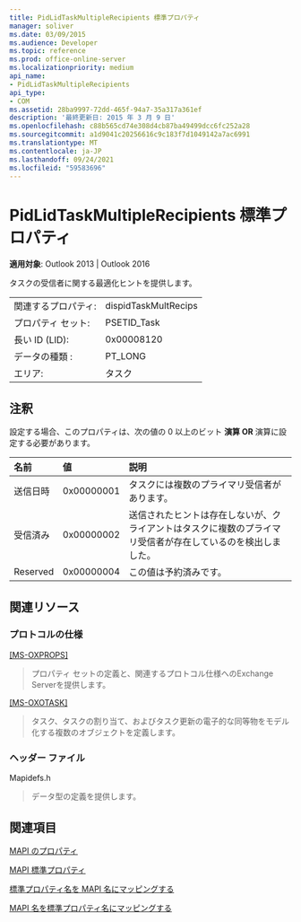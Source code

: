 ```yaml
---
title: PidLidTaskMultipleRecipients 標準プロパティ
manager: soliver
ms.date: 03/09/2015
ms.audience: Developer
ms.topic: reference
ms.prod: office-online-server
ms.localizationpriority: medium
api_name:
- PidLidTaskMultipleRecipients
api_type:
- COM
ms.assetid: 28ba9997-72dd-465f-94a7-35a317a361ef
description: '最終更新日: 2015 年 3 月 9 日'
ms.openlocfilehash: c88b565cd74e308d4cb87ba49499dcc6fc252a28
ms.sourcegitcommit: a1d9041c20256616c9c183f7d1049142a7ac6991
ms.translationtype: MT
ms.contentlocale: ja-JP
ms.lasthandoff: 09/24/2021
ms.locfileid: "59583696"
---
```

# <a name="pidlidtaskmultiplerecipients-canonical-property"></a>PidLidTaskMultipleRecipients 標準プロパティ

  
  
**適用対象**: Outlook 2013 | Outlook 2016 
  
タスクの受信者に関する最適化ヒントを提供します。
  
|||
|:-----|:-----|
|関連するプロパティ:  <br/> |dispidTaskMultRecips  <br/> |
|プロパティ セット:  <br/> |PSETID_Task  <br/> |
|長い ID (LID):  <br/> |0x00008120  <br/> |
|データの種類 :   <br/> |PT_LONG  <br/> |
|エリア:  <br/> |タスク  <br/> |
   
## <a name="remarks"></a>注釈

設定する場合、このプロパティは、次の値の 0 以上のビット **演算 OR** 演算に設定する必要があります。 
  
|**名前**|**値**|**説明**|
|:-----|:-----|:-----|
|送信日時  <br/> |0x00000001  <br/> |タスクには複数のプライマリ受信者があります。  <br/> |
|受信済み  <br/> |0x00000002  <br/> |送信されたヒントは存在しないが、クライアントはタスクに複数のプライマリ受信者が存在しているのを検出しました。  <br/> |
|Reserved  <br/> |0x00000004  <br/> |この値は予約済みです。  <br/> |
   
## <a name="related-resources"></a>関連リソース

### <a name="protocol-specifications"></a>プロトコルの仕様

[[MS-OXPROPS]](https://msdn.microsoft.com/library/f6ab1613-aefe-447d-a49c-18217230b148%28Office.15%29.aspx)
  
> プロパティ セットの定義と、関連するプロトコル仕様へのExchange Serverを提供します。
    
[[MS-OXOTASK]](https://msdn.microsoft.com/library/55600ec0-6195-4730-8436-59c7931ef27e%28Office.15%29.aspx)
  
> タスク、タスクの割り当て、およびタスク更新の電子的な同等物をモデル化する複数のオブジェクトを定義します。
    
### <a name="header-files"></a>ヘッダー ファイル

Mapidefs.h
  
> データ型の定義を提供します。
    
## <a name="see-also"></a>関連項目



[MAPI のプロパティ](mapi-properties.md)
  
[MAPI 標準プロパティ](mapi-canonical-properties.md)
  
[標準プロパティ名を MAPI 名にマッピングする](mapping-canonical-property-names-to-mapi-names.md)
  
[MAPI 名を標準プロパティ名にマッピングする](mapping-mapi-names-to-canonical-property-names.md)

